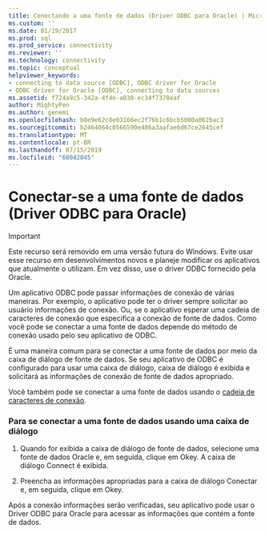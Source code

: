 ```yaml
---
title: Conectando a uma fonte de dados (Driver ODBC para Oracle) | Microsoft Docs
ms.custom: ''
ms.date: 01/19/2017
ms.prod: sql
ms.prod_service: connectivity
ms.reviewer: ''
ms.technology: connectivity
ms.topic: conceptual
helpviewer_keywords:
- connecting to data source [ODBC], ODBC driver for Oracle
- ODBC driver for Oracle [ODBC], connecting to data sources
ms.assetid: f724a9c5-342a-4f4e-a030-ec34f7378eaf
author: MightyPen
ms.author: genemi
ms.openlocfilehash: b0e9e62c8e03166ec2f76b1c6bcb5000a062bac3
ms.sourcegitcommit: b2464064c0566590e486a3aafae6d67ce2645cef
ms.translationtype: MT
ms.contentlocale: pt-BR
ms.lasthandoff: 07/15/2019
ms.locfileid: "68082045"
---
```

# <a name="connecting-to-a-data-source-odbc-driver-for-oracle"></a>Conectar-se a uma fonte de dados (Driver ODBC para Oracle)
> [!IMPORTANT]  
>  Este recurso será removido em uma versão futura do Windows. Evite usar esse recurso em desenvolvimentos novos e planeje modificar os aplicativos que atualmente o utilizam. Em vez disso, use o driver ODBC fornecido pela Oracle.  
  
 Um aplicativo ODBC pode passar informações de conexão de várias maneiras. Por exemplo, o aplicativo pode ter o driver sempre solicitar ao usuário informações de conexão. Ou, se o aplicativo esperar uma cadeia de caracteres de conexão que especifica a conexão de fonte de dados. Como você pode se conectar a uma fonte de dados depende do método de conexão usado pelo seu aplicativo de ODBC.  
  
 É uma maneira comum para se conectar a uma fonte de dados por meio da caixa de diálogo de fonte de dados. Se seu aplicativo de ODBC é configurado para usar uma caixa de diálogo, caixa de diálogo é exibida e solicitará as informações de conexão de fonte de dados apropriado.  
  
 Você também pode se conectar a uma fonte de dados usando o [cadeia de caracteres de conexão](../../odbc/microsoft/connection-string-format-and-attributes.md).  
  
### <a name="to-connect-to-a-data-source-using-a-dialog-box"></a>Para se conectar a uma fonte de dados usando uma caixa de diálogo  
  
1.  Quando for exibida a caixa de diálogo de fonte de dados, selecione uma fonte de dados Oracle e, em seguida, clique em Okey. A caixa de diálogo Connect é exibida.  
  
2.  Preencha as informações apropriadas para a caixa de diálogo Conectar e, em seguida, clique em Okey.  
  
 Após a conexão informações serão verificadas, seu aplicativo pode usar o Driver ODBC para Oracle para acessar as informações que contém a fonte de dados.
